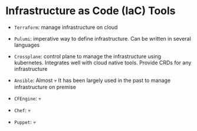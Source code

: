 # Infrastructure as Code (IaC) Tools

- `Terraform`: manage infrastructure on cloud
- `Pulumi`: imperative way to define infrastructure. Can be written in several languages
- `Crossplane`: control plane to manage the infrastructure using kubernetes. Integrates well with cloud native tools. Provide CRDs for any infrastructure

- `Ansible`: Almost 💀 It has been largely used in the past to manage infrastructure on premise
- `CFEngine`: 💀
- `Chef`: 💀
- `Puppet`: 💀
